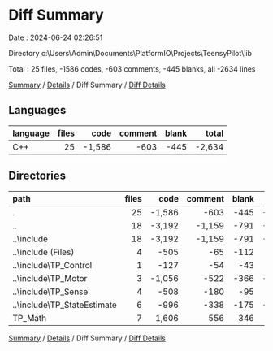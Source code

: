 # Diff Summary

Date : 2024-06-24 02:26:51

Directory c:\\Users\\Admin\\Documents\\PlatformIO\\Projects\\TeensyPilot\\lib

Total : 25 files,  -1586 codes, -603 comments, -445 blanks, all -2634 lines

[Summary](results.md) / [Details](details.md) / Diff Summary / [Diff Details](diff-details.md)

## Languages
| language | files | code | comment | blank | total |
| :--- | ---: | ---: | ---: | ---: | ---: |
| C++ | 25 | -1,586 | -603 | -445 | -2,634 |

## Directories
| path | files | code | comment | blank | total |
| :--- | ---: | ---: | ---: | ---: | ---: |
| . | 25 | -1,586 | -603 | -445 | -2,634 |
| .. | 18 | -3,192 | -1,159 | -791 | -5,142 |
| ..\\include | 18 | -3,192 | -1,159 | -791 | -5,142 |
| ..\\include (Files) | 4 | -505 | -65 | -112 | -682 |
| ..\\include\\TP_Control | 1 | -127 | -54 | -43 | -224 |
| ..\\include\\TP_Motor | 3 | -1,056 | -522 | -366 | -1,944 |
| ..\\include\\TP_Sense | 4 | -508 | -180 | -95 | -783 |
| ..\\include\\TP_StateEstimate | 6 | -996 | -338 | -175 | -1,509 |
| TP_Math | 7 | 1,606 | 556 | 346 | 2,508 |

[Summary](results.md) / [Details](details.md) / Diff Summary / [Diff Details](diff-details.md)